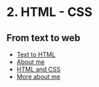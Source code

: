 # 2. HTML - CSS

## From text to web

- [Text to HTML](./1.Basics/1.Text-to-HTML.md)
- [About me](./1.Basics/2.about-me.md)
- [HTML and CSS](./1.Basics/3.HTML-and-CSS)
- [More about me](./1.Basics/4.More-about-me)